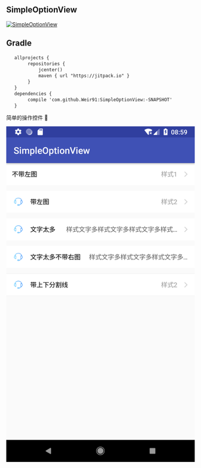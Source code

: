 ## SimpleOptionView
[![SimpleOptionView](https://jitpack.io/v/Weir91/SimpleOptionView.svg)](https://jitpack.io/#Weir91/SimpleOptionView)

Gradle
------
```
   allprojects {
        repositories {
            jcenter()
            maven { url "https://jitpack.io" }
        }
   }
   dependencies {
        compile 'com.github.Weir91:SimpleOptionView:-SNAPSHOT'
   }
```

简单的操作控件


![](/image/image_1.png)